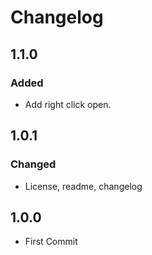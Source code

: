 # Changelog

## 1.1.0

### Added

- Add right click open.

## 1.0.1

### Changed

- License, readme, changelog

## 1.0.0

- First Commit
